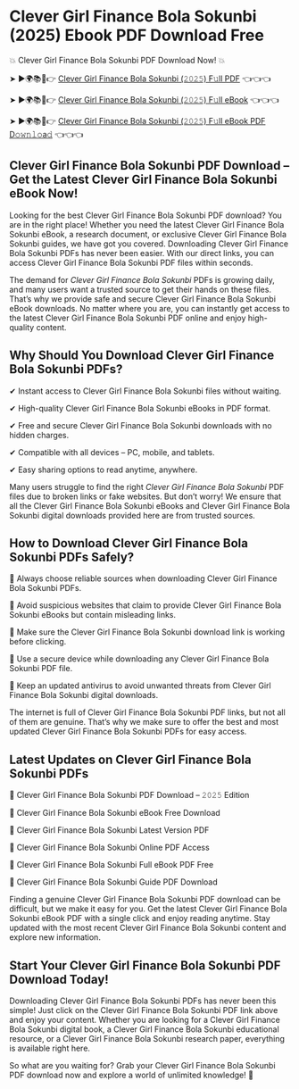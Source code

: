 # Clever Girl Finance Bola Sokunbi (2025) Ebook PDF Download Free

💥 Clever Girl Finance Bola Sokunbi PDF Download Now! 💥

➤ ►🌍📚📱👉 [Clever Girl Finance Bola Sokunbi (𝟸𝟶𝟸𝟻) F𝚞ll PDF](https://getpdf.xyz/clever-girl-finance-bola-sokunbi) 👈👈👈


➤ ►🌍📚📱👉 [Clever Girl Finance Bola Sokunbi (𝟸𝟶𝟸𝟻) F𝚞ll eBook](https://getpdf.xyz/clever-girl-finance-bola-sokunbi) 👈👈👈


➤ ►🌍📚📱👉 [Clever Girl Finance Bola Sokunbi (𝟸𝟶𝟸𝟻) F𝚞ll eBook PDF D𝚘𝚠𝚗𝚕𝚘a𝚍](https://getpdf.xyz/clever-girl-finance-bola-sokunbi) 👈👈👈


## Clever Girl Finance Bola Sokunbi PDF Download – Get the Latest Clever Girl Finance Bola Sokunbi eBook Now!

Looking for the best Clever Girl Finance Bola Sokunbi PDF download? You are in the right place! Whether you need the latest Clever Girl Finance Bola Sokunbi eBook, a research document, or exclusive Clever Girl Finance Bola Sokunbi guides, we have got you covered. Downloading Clever Girl Finance Bola Sokunbi PDFs has never been easier. With our direct links, you can access Clever Girl Finance Bola Sokunbi PDF files within seconds.

The demand for *Clever Girl Finance Bola Sokunbi* PDFs is growing daily, and many users want a trusted source to get their hands on these files. That’s why we provide safe and secure Clever Girl Finance Bola Sokunbi eBook downloads. No matter where you are, you can instantly get access to the latest Clever Girl Finance Bola Sokunbi PDF online and enjoy high-quality content.

## Why Should You Download Clever Girl Finance Bola Sokunbi PDFs?

✔ Instant access to Clever Girl Finance Bola Sokunbi files without waiting.

✔ High-quality Clever Girl Finance Bola Sokunbi eBooks in PDF format.

✔ Free and secure Clever Girl Finance Bola Sokunbi downloads with no hidden charges.

✔ Compatible with all devices – PC, mobile, and tablets.

✔ Easy sharing options to read anytime, anywhere.

Many users struggle to find the right *Clever Girl Finance Bola Sokunbi* PDF files due to broken links or fake websites. But don’t worry! We ensure that all the Clever Girl Finance Bola Sokunbi eBooks and Clever Girl Finance Bola Sokunbi digital downloads provided here are from trusted sources.

## How to Download Clever Girl Finance Bola Sokunbi PDFs Safely?

📌 Always choose reliable sources when downloading Clever Girl Finance Bola Sokunbi PDFs.

📌 Avoid suspicious websites that claim to provide Clever Girl Finance Bola Sokunbi eBooks but contain misleading links.

📌 Make sure the Clever Girl Finance Bola Sokunbi download link is working before clicking.

📌 Use a secure device while downloading any Clever Girl Finance Bola Sokunbi PDF file.

📌 Keep an updated antivirus to avoid unwanted threats from Clever Girl Finance Bola Sokunbi digital downloads.

The internet is full of Clever Girl Finance Bola Sokunbi PDF links, but not all of them are genuine. That’s why we make sure to offer the best and most updated Clever Girl Finance Bola Sokunbi PDFs for easy access.

## Latest Updates on Clever Girl Finance Bola Sokunbi PDFs

🔹 Clever Girl Finance Bola Sokunbi PDF Download – 𝟸𝟶𝟸𝟻 Edition

🔹 Clever Girl Finance Bola Sokunbi eBook Free Download

🔹 Clever Girl Finance Bola Sokunbi Latest Version PDF

🔹 Clever Girl Finance Bola Sokunbi Online PDF Access

🔹 Clever Girl Finance Bola Sokunbi Full eBook PDF Free

🔹 Clever Girl Finance Bola Sokunbi Guide PDF Download

Finding a genuine Clever Girl Finance Bola Sokunbi PDF download can be difficult, but we make it easy for you. Get the latest Clever Girl Finance Bola Sokunbi eBook PDF with a single click and enjoy reading anytime. Stay updated with the most recent Clever Girl Finance Bola Sokunbi content and explore new information.

## Start Your Clever Girl Finance Bola Sokunbi PDF Download Today!

Downloading Clever Girl Finance Bola Sokunbi PDFs has never been this simple! Just click on the Clever Girl Finance Bola Sokunbi PDF link above and enjoy your content. Whether you are looking for a Clever Girl Finance Bola Sokunbi digital book, a Clever Girl Finance Bola Sokunbi educational resource, or a Clever Girl Finance Bola Sokunbi research paper, everything is available right here.

So what are you waiting for? Grab your Clever Girl Finance Bola Sokunbi PDF download now and explore a world of unlimited knowledge! 🚀